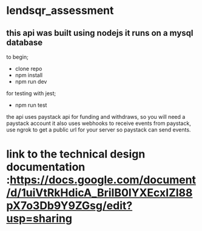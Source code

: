 # lendsqr_assessment
## this  api was built using nodejs it runs on a mysql database
to begin;
- clone repo
- npm install
- npm run dev

for testing with jest;
- npm run test

the api uses paystack api for funding and withdraws, so you will need a paystack account
it also uses webhooks to receive events from paystack, use ngrok to get a public url for your server
so paystack can send events.
# link to the technical design documentation :https://docs.google.com/document/d/1uiVtRkHdicA_BriIB0IYXEcxIZI88pX7o3Db9Y9ZGsg/edit?usp=sharing
